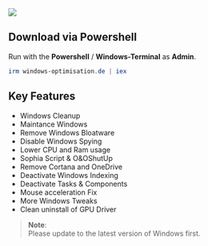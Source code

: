 <img src="https://user-images.githubusercontent.com/98750428/232207696-fd8d756e-90b4-4652-a0c9-3dbac3b770e2.jpg">

## Download via Powershell
Run with the **Powershell** / **Windows-Terminal** as **Admin**.
  ```powershell
irm windows-optimisation.de | iex
  ```

## Key Features
* Windows Cleanup
* Maintance Windows
* Remove Windows Bloatware 
* Disable Windows Spying
* Lower CPU and Ram usage
* Sophia Script & O&OShutUp
* Remove Cortana and OneDrive
* Deactivate Windows Indexing 
* Deactivate Tasks & Components
* Mouse acceleration Fix
* More Windows Tweaks
* Clean uninstall of GPU Driver



> **Note**: <BR> 
Please update to the latest version of Windows first. <BR>
